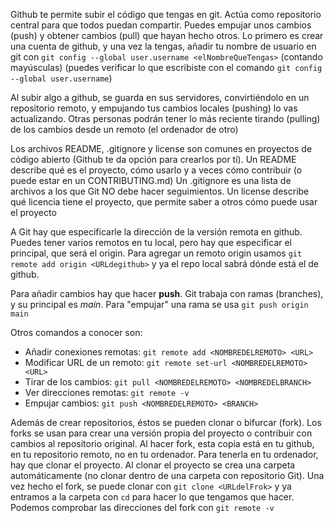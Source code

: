 Github te permite subir el código que tengas en git. Actúa como repositorio central para que todos puedan compartir.
Puedes empujar unos cambios (push) y obtener cambios (pull) que hayan hecho otros.
Lo primero es crear una cuenta de github, y una vez la tengas, añadir tu nombre de usuario en git con
`git config --global user.username <elNombreQueTengas>` (contando mayúsculas) (puedes verificar lo que escribiste con
el comando `git config --global user.username`)

Al subir algo a github, se guarda en sus servidores, convirtiéndolo en un repositorio remoto, y empujando tus 
cambios locales (pushing) lo vas actualizando. Otras personas podrán tener lo más reciente tirando (pulling) de los
cambios desde un remoto (el ordenador de otro)

Los archivos README, .gitignore y license son comunes en proyectos de código abierto (Github te da opción para crearlos
por tí).
Un README describe qué es el proyecto, cómo usarlo y a veces cómo contribuir (o puede estar en un CONTRIBUTING.md)
Un .gitignore es una lista de archivos a los que Git NO debe hacer seguimientos.
Un license describe qué licencia tiene el proyecto, que permite saber a otros cómo puede usar el proyecto

A Git hay que especificarle la dirección de la versión remota en github. Puedes tener varios remotos en tu local, pero hay que especificar el principal, que será el origin.
Para agregar un remoto origin usamos `git remote add origin <URLdegithub>` y ya el repo local sabrá dónde está el de github.

Para añadir cambios hay que hacer **push**. Git trabaja con ramas (branches), y su principal es _main_.
Para "empujar" una rama se usa `git push origin main`

Otros comandos a conocer son:
- Añadir conexiones remotas: `git remote add <NOMBREDELREMOTO> <URL>`
- Modificar URL de un remoto: `git remote set-url <NOMBREDELREMOTO> <URL>`
- Tirar de los cambios: `git pull <NOMBREDELREMOTO> <NOMBREDELBRANCH>`
- Ver direcciones remotas: `git remote -v`
- Empujar cambios: `git push <NOMBREDELREMOTO> <BRANCH>`

Además de crear repositorios, éstos se pueden clonar o bifurcar (fork). Los forks se usan para crear una versión propia del proyecto o contribuir con cambios al repositorio original.
Al hacer fork, esta copia está en tu github, en tu repositorio remoto, no en tu ordenador. Para tenerla en tu ordenador, hay que clonar el proyecto.
Al clonar el proyecto se crea una carpeta automáticamente (no clonar dentro de una carpeta con repositorio Git).
Una vez hecho el fork, se puede clonar con `git clone <URLdelFrok>` y ya entramos a la carpeta con `cd` para hacer lo que tengamos que hacer.
Podemos comprobar las direcciones del fork con `git remote -v`
